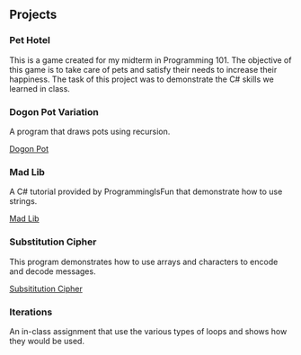 ## Projects
### Pet Hotel
This is a game created for my midterm in Programming 101. The objective of this game is to take care of pets and satisfy their needs to increase their happiness. The task of this project was to demonstrate the C# skills we learned in class.

### Dogon Pot Variation
A program that draws pots using recursion.

[Dogon Pot](https://github.com/frestani/frestani.github.io/blob/PROG101-Projects/DogonPotVariation.zip)

### Mad Lib
A C# tutorial provided by ProgrammingIsFun that demonstrate how to use strings.

[Mad Lib](https://github.com/frestani/frestani.github.io/blob/PROG101-Projects/MadLib_ProgrammingIsFun.zip)
### Substitution Cipher
This program demonstrates how to use arrays and characters to encode and decode messages.

[Subsititution Cipher](https://github.com/frestani/frestani.github.io/blob/PROG101-Projects/InClassSubstitutionCipher.zip)

### Iterations
An in-class assignment that use the various types of loops and shows how they would be used.
